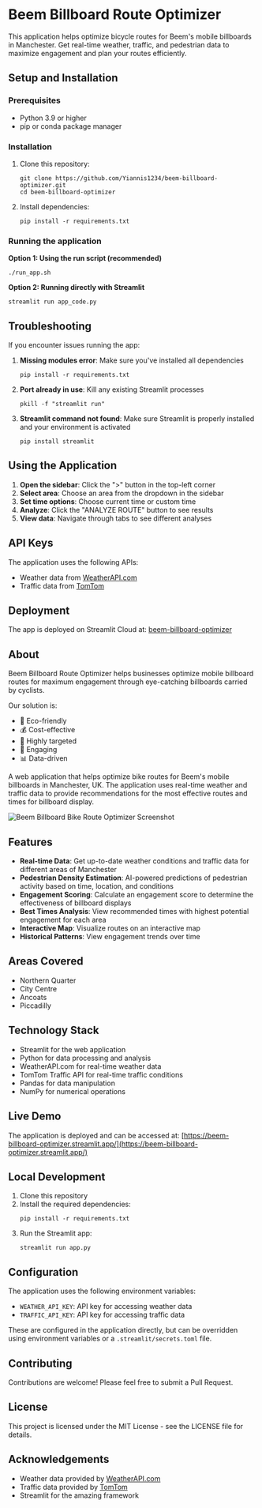# Beem Billboard Route Optimizer

This application helps optimize bicycle routes for Beem's mobile billboards in Manchester. Get real-time weather, traffic, and pedestrian data to maximize engagement and plan your routes efficiently.

## Setup and Installation

### Prerequisites
- Python 3.9 or higher
- pip or conda package manager

### Installation

1. Clone this repository:
   ```
   git clone https://github.com/Yiannis1234/beem-billboard-optimizer.git
   cd beem-billboard-optimizer
   ```

2. Install dependencies:
   ```
   pip install -r requirements.txt
   ```

### Running the application

**Option 1: Using the run script (recommended)**
```
./run_app.sh
```

**Option 2: Running directly with Streamlit**
```
streamlit run app_code.py
```

## Troubleshooting

If you encounter issues running the app:

1. **Missing modules error**: Make sure you've installed all dependencies
   ```
   pip install -r requirements.txt
   ```

2. **Port already in use**: Kill any existing Streamlit processes
   ```
   pkill -f "streamlit run"
   ```

3. **Streamlit command not found**: Make sure Streamlit is properly installed and your environment is activated
   ```
   pip install streamlit
   ```

## Using the Application

1. **Open the sidebar**: Click the ">" button in the top-left corner
2. **Select area**: Choose an area from the dropdown in the sidebar
3. **Set time options**: Choose current time or custom time
4. **Analyze**: Click the "ANALYZE ROUTE" button to see results
5. **View data**: Navigate through tabs to see different analyses

## API Keys

The application uses the following APIs:
- Weather data from [WeatherAPI.com](https://www.weatherapi.com/)
- Traffic data from [TomTom](https://developer.tomtom.com/)

## Deployment

The app is deployed on Streamlit Cloud at: [beem-billboard-optimizer](https://beem-billboard-optimizer-lvvnqjcpqucrxzvnhg3vc6.streamlit.app/)

## About

Beem Billboard Route Optimizer helps businesses optimize mobile billboard routes for maximum engagement through eye-catching billboards carried by cyclists.

Our solution is:
- 🌿 Eco-friendly
- 💰 Cost-effective
- 🎯 Highly targeted
- 📱 Engaging
- 📊 Data-driven

A web application that helps optimize bike routes for Beem's mobile billboards in Manchester, UK. The application uses real-time weather and traffic data to provide recommendations for the most effective routes and times for billboard display.

![Beem Billboard Bike Route Optimizer Screenshot](https://raw.githubusercontent.com/your-username/beem-billboard-optimizer/main/static/screenshot.png)

## Features

- **Real-time Data**: Get up-to-date weather conditions and traffic data for different areas of Manchester
- **Pedestrian Density Estimation**: AI-powered predictions of pedestrian activity based on time, location, and conditions
- **Engagement Scoring**: Calculate an engagement score to determine the effectiveness of billboard displays
- **Best Times Analysis**: View recommended times with highest potential engagement for each area
- **Interactive Map**: Visualize routes on an interactive map
- **Historical Patterns**: View engagement trends over time

## Areas Covered

- Northern Quarter
- City Centre
- Ancoats
- Piccadilly

## Technology Stack

- Streamlit for the web application
- Python for data processing and analysis
- WeatherAPI.com for real-time weather data
- TomTom Traffic API for real-time traffic conditions
- Pandas for data manipulation
- NumPy for numerical operations

## Live Demo

The application is deployed and can be accessed at:
[https://beem-billboard-optimizer.streamlit.app/](https://beem-billboard-optimizer.streamlit.app/)

## Local Development

1. Clone this repository
2. Install the required dependencies:
   ```
   pip install -r requirements.txt
   ```
3. Run the Streamlit app:
   ```
   streamlit run app.py
   ```

## Configuration

The application uses the following environment variables:
- `WEATHER_API_KEY`: API key for accessing weather data
- `TRAFFIC_API_KEY`: API key for accessing traffic data

These are configured in the application directly, but can be overridden using environment variables or a `.streamlit/secrets.toml` file.

## Contributing

Contributions are welcome! Please feel free to submit a Pull Request.

## License

This project is licensed under the MIT License - see the LICENSE file for details.

## Acknowledgements

- Weather data provided by [WeatherAPI.com](https://www.weatherapi.com/)
- Traffic data provided by [TomTom](https://developer.tomtom.com/)
- Streamlit for the amazing framework 
